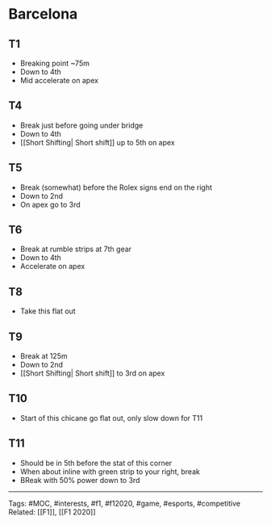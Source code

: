 # Barcelona

## T1
- Breaking point ~75m
- Down to 4th
- Mid accelerate on apex

## T4
- Break just before going under bridge
- Down to 4th
- [[Short Shifting| Short shift]] up to 5th on apex

## T5
- Break (somewhat) before the Rolex signs end on the right
- Down to 2nd
- On apex go to 3rd

## T6
- Break at rumble strips at 7th gear
- Down to 4th
- Accelerate on apex

## T8
- Take this flat out

## T9
- Break at 125m
- Down to 2nd
- [[Short Shifting| Short shift]] to 3rd on apex

## T10
- Start of this chicane go flat out, only slow down for T11

## T11
- Should be in 5th before the stat of this corner
- When about inline with green strip to your right, break
- BReak with 50% power down to 3rd

---
Tags: #MOC, #interests, #f1, #f12020, #game, #esports, #competitive
Related: [[F1]], [[F1 2020]]